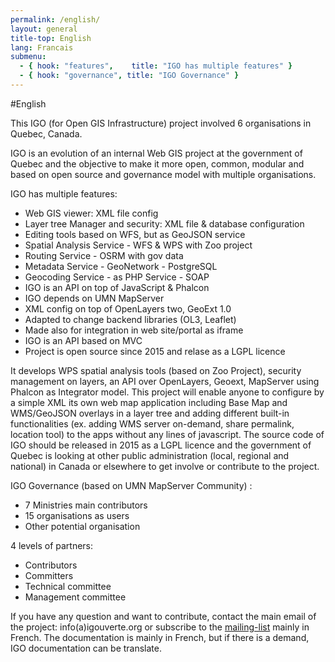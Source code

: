```yaml
---
permalink: /english/
layout: general
title-top: English
lang: Francais
submenu:
  - { hook: "features",    title: "IGO has multiple features" }
  - { hook: "governance", title: "IGO Governance" }
---
```


#English

This IGO (for Open GIS Infrastructure) project involved 6 organisations in Quebec, Canada.

IGO is an evolution of an internal Web GIS project at the government of Quebec and the objective to make it more open, common, modular and based on open source and governance model with multiple organisations.

<a id="features"></a>
IGO has multiple features:[<span class="octicon octicon-link"></span>](#features)
* Web GIS viewer: XML file config
* Layer tree Manager and security: XML file & database configuration
* Editing tools based on WFS, but as GeoJSON service
* Spatial Analysis Service - WFS & WPS with Zoo project
* Routing Service - OSRM with gov data
* Metadata Service - GeoNetwork - PostgreSQL
* Geocoding Service - as PHP Service - SOAP
* IGO is an API on top of JavaScript & Phalcon
* IGO depends on UMN MapServer
* XML config on top of OpenLayers two, GeoExt 1.0
* Adapted to change backend libraries (OL3, Leaflet)
* Made also for integration in web site/portal as iframe
* IGO is an API based on MVC
* Project is open source since 2015 and relase as a LGPL licence

It develops WPS spatial analysis tools (based on Zoo Project), security management on layers, an API over OpenLayers, Geoext, MapServer using Phalcon as Integrator model. 
This project will enable anyone to configure by a simple XML its own web map application including Base Map and WMS/GeoJSON overlays in a layer tree and adding different built-in functionalities (ex. adding WMS server on-demand, share permalink, location tool) to the apps without any lines of javascript. 
The source code of IGO should be released in 2015 as a LGPL licence and the government of Quebec is looking at other public administration (local, regional and national) in Canada or elsewhere to get involve or contribute to the project.

<a id="governance"></a>
IGO Governance (based on UMN MapServer Community) : [<span class="octicon octicon-link"></span>](#governance)
* 7 Ministries main contributors
* 15 organisations as users
* Other potential organisation

4 levels of partners: 
* Contributors
* Committers
* Technical committee
* Management committee

If you have any question and want to contribute, contact the main email of the project: info(a)igouverte.org or subscribe to the [mailing-list](http://listes.securitepublique.gouv.qc.ca/sympa/info/igo-publique) mainly in French. The documentation is mainly in French, but if there is a demand, IGO documentation can be translate.
